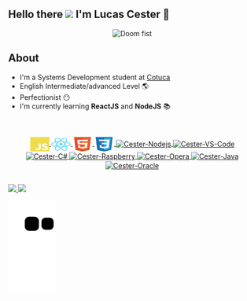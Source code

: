 ## Hello there <img src="https://github.com/souvikguria98/souvikguria98/blob/master/Hi.gif" width="25"> I'm Lucas Cester 🌟

<p align="center">
  <img alt="Doom fist" height="300em" src="http://68.media.tumblr.com/8f508cf8616f2e9c3b1a1ee918f5c487/tumblr_inline_odltnjIACz1twj3u6_500.gif">
</p>


## About
 - I'm a Systems Development student at <a target="_blank" href="https://cotuca.unicamp.br/cotuca/">Cotuca</a>
 - English Intermediate/advanced Level 🌎
 - Perfectionist 😶
 - I'm currently learning **ReactJS** and **NodeJS** 📚
 <br>

<div style="display: inline_block" align="center"><br>
  <a href="https://github.com/LucasCester">
  <img align="center" alt="Cester-Js" height="30" width="40" src="https://raw.githubusercontent.com/devicons/devicon/master/icons/javascript/javascript-plain.svg">
  <img align="center" alt="Cester-React" height="30" width="40" src="https://raw.githubusercontent.com/devicons/devicon/master/icons/react/react-original.svg">
  <img align="center" alt="Cester-HTML" height="30" width="40" src="https://raw.githubusercontent.com/devicons/devicon/master/icons/html5/html5-original.svg">
  <img align="center" alt="Cester-CSS" height="30" width="40" src="https://raw.githubusercontent.com/devicons/devicon/master/icons/css3/css3-original.svg">
  <img align="center" alt="Cester-Nodejs" height="30" width="40" src="https://cdn.jsdelivr.net/gh/devicons/devicon/icons/nodejs/nodejs-original.svg">
  <img align="center" alt="Cester-VS-Code" height="30" width="40" src="https://cdn.jsdelivr.net/gh/devicons/devicon/icons/vscode/vscode-original.svg">
  <img align="center" alt="Cester-C#" height="30" width="40" src="https://cdn.jsdelivr.net/gh/devicons/devicon/icons/csharp/csharp-original.svg">
  <img align="center" alt="Cester-Raspberry" height="30" width="40" src="https://cdn.jsdelivr.net/gh/devicons/devicon/icons/raspberrypi/raspberrypi-original.svg">
  <img align="center" alt="Cester-Opera" height="30" width="40" src="https://cdn.jsdelivr.net/gh/devicons/devicon/icons/opera/opera-original.svg">
  <img align="center" alt="Cester-Java" height="30" width="40" src="https://cdn.jsdelivr.net/gh/devicons/devicon/icons/java/java-original.svg">
  <img align="center" alt="Cester-Oracle" height="30" width="40" src="https://cdn.jsdelivr.net/gh/devicons/devicon/icons/oracle/oracle-original.svg">
</div>
  
##

<div>
  <a href="https://github.com/LucasCester">
  <img height="180em" src="https://github-readme-stats.vercel.app/api?username=LucasCester&show_icons=true&theme=radical&include_all_commits=true&count_private=true"/>
  <img height="180em" src="https://github-readme-stats.vercel.app/api/top-langs/?username=LucasCester&layout=compact&langs_count=7&theme=radical"/>
</div>
  
![Snake animation](https://github.com/LucasCester/LucasCester/blob/output/github-contribution-grid-snake.svg)
